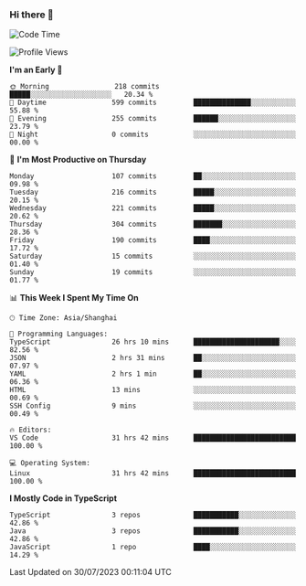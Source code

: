 ### Hi there 👋

<!--
**waynelwz/waynelwz** is a ✨ _special_ ✨ repository because its `README.md` (this file) appears on your GitHub profile.

Here are some ideas to get you started:

- 🔭 I’m currently working on ...
- 🌱 I’m currently learning ...
- 👯 I’m looking to collaborate on ...
- 🤔 I’m looking for help with ...
- 💬 Ask me about ...
- 📫 How to reach me: ...
- 😄 Pronouns: ...
- ⚡ Fun fact: ...
-->

<!--START_SECTION:waka-->
![Code Time](http://img.shields.io/badge/Code%20Time-1%2C699%20hrs%2023%20mins-blue)

![Profile Views](http://img.shields.io/badge/Profile%20Views-0-blue)

**I'm an Early 🐤** 

```text
🌞 Morning                218 commits         █████░░░░░░░░░░░░░░░░░░░░   20.34 % 
🌆 Daytime                599 commits         ██████████████░░░░░░░░░░░   55.88 % 
🌃 Evening                255 commits         ██████░░░░░░░░░░░░░░░░░░░   23.79 % 
🌙 Night                  0 commits           ░░░░░░░░░░░░░░░░░░░░░░░░░   00.00 % 
```
📅 **I'm Most Productive on Thursday** 

```text
Monday                   107 commits         ██░░░░░░░░░░░░░░░░░░░░░░░   09.98 % 
Tuesday                  216 commits         █████░░░░░░░░░░░░░░░░░░░░   20.15 % 
Wednesday                221 commits         █████░░░░░░░░░░░░░░░░░░░░   20.62 % 
Thursday                 304 commits         ███████░░░░░░░░░░░░░░░░░░   28.36 % 
Friday                   190 commits         ████░░░░░░░░░░░░░░░░░░░░░   17.72 % 
Saturday                 15 commits          ░░░░░░░░░░░░░░░░░░░░░░░░░   01.40 % 
Sunday                   19 commits          ░░░░░░░░░░░░░░░░░░░░░░░░░   01.77 % 
```


📊 **This Week I Spent My Time On** 

```text
🕑︎ Time Zone: Asia/Shanghai

💬 Programming Languages: 
TypeScript               26 hrs 10 mins      █████████████████████░░░░   82.56 % 
JSON                     2 hrs 31 mins       ██░░░░░░░░░░░░░░░░░░░░░░░   07.97 % 
YAML                     2 hrs 1 min         ██░░░░░░░░░░░░░░░░░░░░░░░   06.36 % 
HTML                     13 mins             ░░░░░░░░░░░░░░░░░░░░░░░░░   00.69 % 
SSH Config               9 mins              ░░░░░░░░░░░░░░░░░░░░░░░░░   00.49 % 

🔥 Editors: 
VS Code                  31 hrs 42 mins      █████████████████████████   100.00 % 

💻 Operating System: 
Linux                    31 hrs 42 mins      █████████████████████████   100.00 % 
```

**I Mostly Code in TypeScript** 

```text
TypeScript               3 repos             ███████████░░░░░░░░░░░░░░   42.86 % 
Java                     3 repos             ███████████░░░░░░░░░░░░░░   42.86 % 
JavaScript               1 repo              ████░░░░░░░░░░░░░░░░░░░░░   14.29 % 
```




 Last Updated on 30/07/2023 00:11:04 UTC
<!--END_SECTION:waka-->
